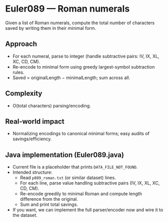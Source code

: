 # Euler089 — Roman numerals

Given a list of Roman numerals, compute the total number of characters saved by writing them in their minimal form.

## Approach

- For each numeral, parse to integer (handle subtractive pairs: IV, IX, XL, XC, CD, CM).
- Re-encode to minimal form using greedy largest-symbol subtraction rules.
- Saved = originalLength − minimalLength; sum across all.

## Complexity
- O(total characters) parsing/encoding.

## Real-world impact
- Normalizing encodings to canonical minimal forms; easy audits of savings/efficiency.

## Java implementation (Euler089.java)
- Current file is a placeholder that prints `DATA_FILE_NOT_FOUND`.
- Intended structure:
	- Read `p089_roman.txt` (or similar dataset) lines.
	- For each line, parse value handling subtractive pairs (IV, IX, XL, XC, CD, CM).
	- Re-encode greedily to minimal Roman and compute length difference from the original.
	- Sum and print total savings.
- If you want, we can implement the full parser/encoder now and wire it to the dataset.
